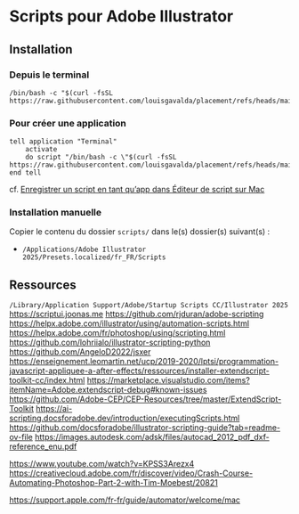 # Scripts pour Adobe Illustrator

## Installation

### Depuis le terminal
```
/bin/bash -c "$(curl -fsSL https://raw.githubusercontent.com/louisgavalda/placement/refs/heads/main/install.sh)"
```

### Pour créer une application
```
tell application "Terminal"
	activate
	do script "/bin/bash -c \"$(curl -fsSL https://raw.githubusercontent.com/louisgavalda/placement/refs/heads/main/install.sh)\""
end tell
```
cf. [Enregistrer un script en tant qu’app dans Éditeur de script sur Mac](https://support.apple.com/fr-fr/guide/script-editor/scpedt1072/2.11/mac/15.0)

### Installation manuelle
Copier le contenu du dossier `scripts/` dans le(s) dossier(s) suivant(s) :
- `/Applications/Adobe Illustrator 2025/Presets.localized/fr_FR/Scripts`

## Ressources
`/Library/Application Support/Adobe/Startup Scripts CC/Illustrator 2025`
https://scriptui.joonas.me
https://github.com/rjduran/adobe-scripting
https://helpx.adobe.com/illustrator/using/automation-scripts.html
https://helpx.adobe.com/fr/photoshop/using/scripting.html
https://github.com/lohriialo/illustrator-scripting-python
https://github.com/AngeloD2022/jsxer
https://enseignement.leomartin.net/ucp/2019-2020/lptsi/programmation-javascript-appliquee-a-after-effects/ressources/installer-extendscript-toolkit-cc/index.html
https://marketplace.visualstudio.com/items?itemName=Adobe.extendscript-debug#known-issues
https://github.com/Adobe-CEP/CEP-Resources/tree/master/ExtendScript-Toolkit
https://ai-scripting.docsforadobe.dev/introduction/executingScripts.html
https://github.com/docsforadobe/illustrator-scripting-guide?tab=readme-ov-file
https://images.autodesk.com/adsk/files/autocad_2012_pdf_dxf-reference_enu.pdf
 
https://www.youtube.com/watch?v=KPSS3Arezx4
https://creativecloud.adobe.com/fr/discover/video/Crash-Course-Automating-Photoshop-Part-2-with-Tim-Moebest/20821

https://support.apple.com/fr-fr/guide/automator/welcome/mac